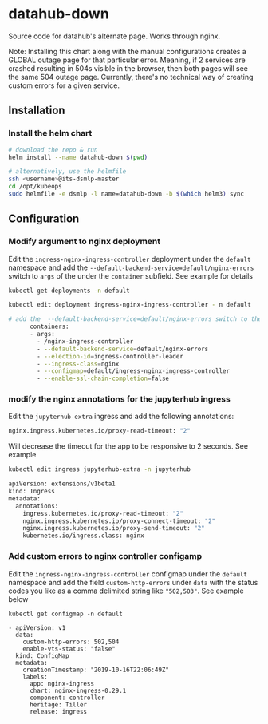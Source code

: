 # datahub-down

Source code for datahub's alternate page. Works through nginx.

Note: Installing this chart along with the manual configurations creates a GLOBAL outage page for that particular error. Meaning, if 2 services are crashed resulting in 504s visible in the browser, then both pages will see the same 504 outage page. Currently, there's no technical way of creating custom errors for a given service.

## Installation

### Install the helm chart

```bash
# download the repo & run
helm install --name datahub-down $(pwd)

# alternatively, use the helmfile
ssh <username>@its-dsmlp-master
cd /opt/kubeops
sudo helmfile -e dsmlp -l name=datahub-down -b $(which helm3) sync
```

## Configuration

### Modify argument to nginx deployment

Edit the `ingress-nginx-ingress-controller` deployment under the `default` namespace and add the `--default-backend-service=default/nginx-errors` switch to `args` of the under the `container` subfield. See example for details

```bash
kubectl get deployments -n default

kubectl edit deployment ingress-nginx-ingress-controller - n default

# add the  --default-backend-service=default/nginx-errors switch to the container args
      containers:
      - args:
        - /nginx-ingress-controller
        - --default-backend-service=default/nginx-errors
        - --election-id=ingress-controller-leader
        - --ingress-class=nginx
        - --configmap=default/ingress-nginx-ingress-controller
        - --enable-ssl-chain-completion=false
```

### modify the nginx annotations for the jupyterhub ingress

Edit the `jupyterhub-extra` ingress and add the following annotations:

```bash
nginx.ingress.kubernetes.io/proxy-read-timeout: "2"
```

Will decrease the timeout for the app to be responsive to 2 seconds. See example

```bash
kubectl edit ingress jupyterhub-extra -n jupyterhub

apiVersion: extensions/v1beta1
kind: Ingress
metadata:
  annotations:
    ingress.kubernetes.io/proxy-read-timeout: "2"
    nginx.ingress.kubernetes.io/proxy-connect-timeout: "2"
    nginx.ingress.kubernetes.io/proxy-send-timeout: "2"
    kubernetes.io/ingress.class: nginx

```

### Add custom errors to nginx controller configamp

Edit the `ingress-nginx-ingress-controller` configmap under the `default` namespace and add the field `custom-http-errors` under `data` with the status codes you like as a comma delimited string like `"502,503"`. See example below

```
kubectl get configmap -n default

- apiVersion: v1
  data:
    custom-http-errors: 502,504
    enable-vts-status: "false"
  kind: ConfigMap
  metadata:
    creationTimestamp: "2019-10-16T22:06:49Z"
    labels:
      app: nginx-ingress
      chart: nginx-ingress-0.29.1
      component: controller
      heritage: Tiller
      release: ingress
```
